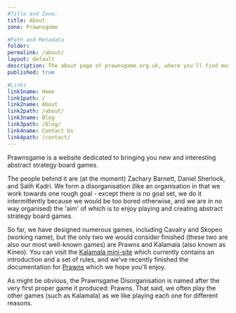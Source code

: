 ```yaml
---
#Title and Zone:
title: About
zone: Prawnsgame

#Path and Metadata
folder: 
permalink: /about/
layout: default
description: The about page of prawnsgame.org.uk, where you'll find more about the organisation and the people who make the board games of Prawns, Kalamala, and more!
published: true

#Links
link1name: Home
link1path: /
link2name: About
link2path: /about/
link3name: Blog
link3path: /blog/
link4name: Contact Us
link4path: /contact/
---
```


Prawnsgame is a website dedicated to bringing you new and interesting abstract strategy board games.

The people behind it are (at the moment) Zachary Barnett, Daniel Sherlock, and Salih Kadri. We form a disorganisation (like an organisation in that we work towards one rough goal - except there is no goal set, we do it intermittently because we would be too bored otherwise, and we are in no way organised) the 'aim' of which is to enjoy playing and creating abstract strategy board games.

So far, we have designed numerous games, including Cavalry and Skopeo (working name), but the only two we would consider finished (these two are also our most well-known games) are Prawns and Kalamala (also known as Kineo). You can visit the [Kalamala mini-site](/kalamala/) which currently contains an introduction and a set of rules, and we've recently finished the documentation for [Prawns](/prawns/) which we hope you'll enjoy.

As might be obvious, the Prawnsgame Disorganisation is named after the very first proper game it produced: Prawns. That said, we often play the other games (such as Kalamala) as we like playing each one for different reasons.
